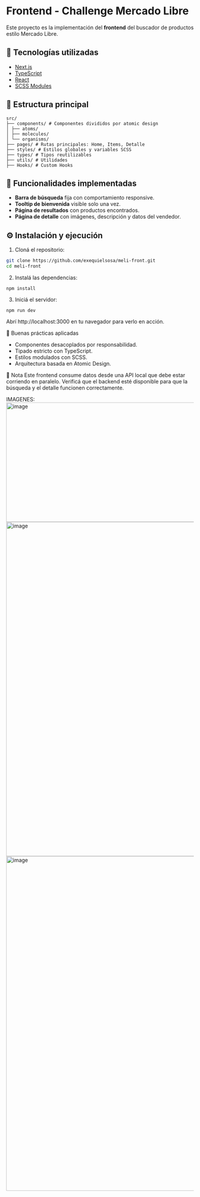 # Frontend - Challenge Mercado Libre

Este proyecto es la implementación del **frontend** del buscador de productos estilo Mercado Libre.

## 🚀 Tecnologías utilizadas

- [Next.js](https://nextjs.org/)
- [TypeScript](https://www.typescriptlang.org/)
- [React](https://reactjs.org/)
- [SCSS Modules](https://sass-lang.com/)

## 📁 Estructura principal

```
src/
├── components/ # Componentes divididos por atomic design
│ ├── atoms/
│ ├── molecules/
│ └── organisms/
├── pages/ # Rutas principales: Home, Items, Detalle
├── styles/ # Estilos globales y variables SCSS
├── types/ # Tipos reutilizables
├── utils/ # Utilidades
├── Hooks/ # Custom Hooks
```


## 🧪 Funcionalidades implementadas

- **Barra de búsqueda** fija con comportamiento responsive.
- **Tooltip de bienvenida** visible solo una vez.
- **Página de resultados** con productos encontrados.
- **Página de detalle** con imágenes, descripción y datos del vendedor.

## ⚙️ Instalación y ejecución

1. Cloná el repositorio:

```bash
git clone https://github.com/exequielsosa/meli-front.git
cd meli-front
```

2. Instalá las dependencias:
```
npm install
``` 

3. Iniciá el servidor:
```
npm run dev
```

Abrí http://localhost:3000 en tu navegador para verlo en acción.

🧠 Buenas prácticas aplicadas
- Componentes desacoplados por responsabilidad.
- Tipado estricto con TypeScript.
- Estilos modulados con SCSS.
- Arquitectura basada en Atomic Design.

📌 Nota
Este frontend consume datos desde una API local que debe estar corriendo en paralelo. Verificá que el backend esté disponible para que la búsqueda y el detalle funcionen correctamente.

IMAGENES:
<img width="1486" height="321" alt="image" src="https://github.com/user-attachments/assets/b02b96fa-0778-44d0-8841-933fe68adbde" />
<img width="1475" height="898" alt="image" src="https://github.com/user-attachments/assets/f480fc51-6696-4ba7-a4ea-f6cd0e770044" />
<img width="1408" height="899" alt="image" src="https://github.com/user-attachments/assets/1f40ef0e-4510-48d2-96f9-8f3e54f42055" />




